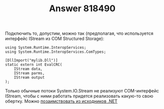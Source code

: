 ﻿---
title: "Answer 818490"
se.owner.user_id: 240512
se.owner.display_name: "MSDN.WhiteKnight"
se.owner.link: "https://ru.stackoverflow.com/users/240512/msdn-whiteknight"
se.answer_id: 818490
se.question_id: 818413
se.post_type: answer
se.score: 3
se.is_accepted: True
---
<p>Подключить то, допустим,  можно так (предполагая, что используется интерфейс IStream из COM Structured Storage):</p>

<pre><code>using System.Runtime.InteropServices;
using System.Runtime.InteropServices.ComTypes;

[DllImport("mylib.Dll")]
static extern int EvalCRC(
    IStream data, 
    IStream parms, 
    IStream output
);
</code></pre>

<p>Только обычные потоки System.IO.Stream не реализуют COM-интерфейс IStream, чтобы с ними работать придется реализовать какую-то свою обертку. Можно <a href="https://referencesource.microsoft.com/#System.Windows.Forms/winforms/Managed/System/WinForms/UnsafeNativeMethods.cs,d4850b457dacb414" rel="nofollow noreferrer">позаимствовать из исходников .NET</a></p>
